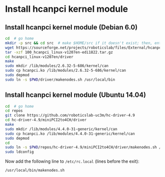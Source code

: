 # Install hcanpci kernel module

## Install hcanpci kernel module (Debian 6.0)

```bash
cd  # go home
mkdir -p src && cd src  # make $HOME/src if it doesn't exist; then, enter it
wget https://sourceforge.net/projects/roboticslab/files/External/hcanpci/linux-2-6-32/100_hcanpci_linux-v1207en-edi1822.tar.gz
tar -xzf 100_hcanpci_linux-v1207en-edi1822.tar.gz
cd hcanpci_linux-v1207en/driver
make
sudo mkdir /lib/modules/2.6.32-5-686/kernel/can
sudo cp hcanpci.ko /lib/modules/2.6.32-5-686/kernel/can
sudo depmod
sudo ln -s $PWD/driver/makenodes.sh /usr/local/bin
```

## Install hcanpci kernel module (Ubuntu 14.04)

```bash
cd  # go home
cd repos
git clone https://github.com/roboticslab-uc3m/hc-driver-4.9
cd hc-driver-4.9/miniPCI2to4CH/driver
make
sudo mkdir /lib/modules/4.4.0-31-generic/kernel/can
sudo cp hcanpci.ko /lib/modules/4.4.0-31-generic/kernel/can
sudo depmod
cd
sudo ln -s $PWD/repos/hc-driver-4.9/miniPCI2to4CH/driver/makenodes.sh /usr/local/bin
sudo ldconfig
```

Now add the following line to `/etc/rc.local` (lines before the exit):

```bash
/usr/local/bin/makenodes.sh
```
